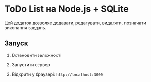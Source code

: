 # ToDo List на Node.js + SQLite

Цей додаток дозволяє додавати, редагувати, видаляти, позначати виконання завдань.

## Запуск

1. Встановити залежності

2. Запустити сервер

3. Відкрити у браузері: `http://localhost:3000`

